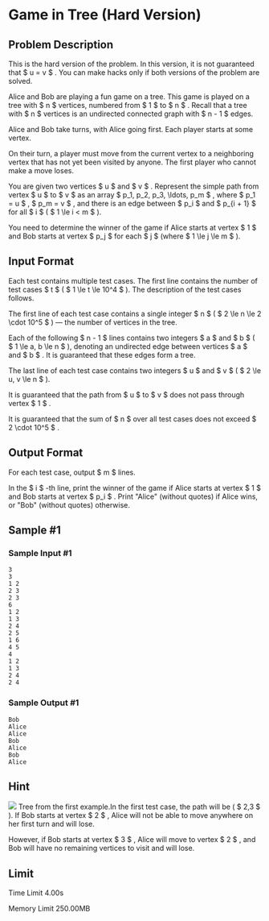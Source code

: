 # Game in Tree (Hard Version)

## Problem Description

This is the hard version of the problem. In this version, it is not guaranteed that $ u = v $ . You can make hacks only if both versions of the problem are solved.

Alice and Bob are playing a fun game on a tree. This game is played on a tree with $ n $ vertices, numbered from $ 1 $ to $ n $ . Recall that a tree with $ n $ vertices is an undirected connected graph with $ n - 1 $ edges.

Alice and Bob take turns, with Alice going first. Each player starts at some vertex.

On their turn, a player must move from the current vertex to a neighboring vertex that has not yet been visited by anyone. The first player who cannot make a move loses.

You are given two vertices $ u $ and $ v $ . Represent the simple path from vertex $ u $ to $ v $ as an array $ p_1, p_2, p_3, \ldots, p_m $ , where $ p_1 = u $ , $ p_m = v $ , and there is an edge between $ p_i $ and $ p_{i + 1} $ for all $ i $ ( $ 1 \le i < m $ ).

You need to determine the winner of the game if Alice starts at vertex $ 1 $ and Bob starts at vertex $ p_j $ for each $ j $ (where $ 1 \le j \le m $ ).

## Input Format

Each test contains multiple test cases. The first line contains the number of test cases $ t $ ( $ 1 \le t \le 10^4 $ ). The description of the test cases follows.

The first line of each test case contains a single integer $ n $ ( $ 2 \le n \le 2 \cdot 10^5 $ ) — the number of vertices in the tree.

Each of the following $ n - 1 $ lines contains two integers $ a $ and $ b $ ( $ 1 \le a, b \le n $ ), denoting an undirected edge between vertices $ a $ and $ b $ . It is guaranteed that these edges form a tree.

The last line of each test case contains two integers $ u $ and $ v $ ( $ 2 \le u, v \le n $ ).

It is guaranteed that the path from $ u $ to $ v $ does not pass through vertex $ 1 $ .

It is guaranteed that the sum of $ n $ over all test cases does not exceed $ 2 \cdot 10^5 $ .

## Output Format

For each test case, output $ m $ lines.

In the $ i $ -th line, print the winner of the game if Alice starts at vertex $ 1 $ and Bob starts at vertex $ p_i $ . Print "Alice" (without quotes) if Alice wins, or "Bob" (without quotes) otherwise.

## Sample #1

### Sample Input #1

```
3
3
1 2
2 3
2 3
6
1 2
1 3
2 4
2 5
1 6
4 5
4
1 2
1 3
2 4
2 4
```

### Sample Output #1

```
Bob
Alice
Alice
Bob
Alice
Bob
Alice
```

## Hint

![](https://cdn.luogu.com.cn/upload/vjudge_pic/CF2013F2/e1cf544a0db6c078ce895e1ac7918ee5810cf6b5.png) Tree from the first example.In the first test case, the path will be ( $ 2,3 $ ). If Bob starts at vertex $ 2 $ , Alice will not be able to move anywhere on her first turn and will lose.

However, if Bob starts at vertex $ 3 $ , Alice will move to vertex $ 2 $ , and Bob will have no remaining vertices to visit and will lose.

## Limit



Time Limit
4.00s

Memory Limit
250.00MB